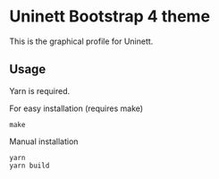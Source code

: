 # Uninett Bootstrap 4 theme

This is the graphical profile for Uninett.

## Usage

Yarn is required.

For easy installation (requires make)

	make

Manual installation

	yarn
	yarn build
